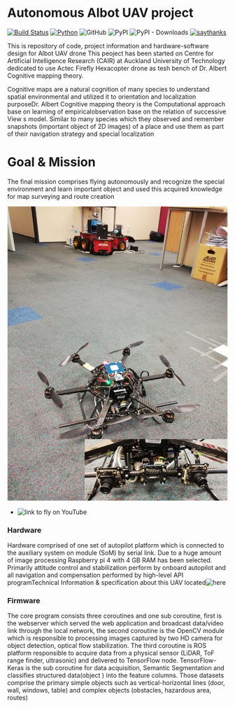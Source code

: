 # Autonomous  Albot UAV project

[![Build Status](https://travis-ci.com/mkeyno/KeynoRobot.svg?branch=master)](https://travis-ci.com/mkeyno/KeynoRobot)
[![Python](https://img.shields.io/badge/Python-3.6%2B-red.svg)](https://www.python.org/downloads/)
![GitHub](https://img.shields.io/github/license/mkeyno/KeynoRobot.svg) 
![PyPI](https://img.shields.io/pypi/v/KeynoRobot.svg?color=green&label=pypi%20release)
![PyPI - Downloads](https://img.shields.io/pypi/dm/KeynoRobot.svg?label=PyPi%20Downloads)
[![saythanks](https://img.shields.io/badge/say-thanks-ff69b4.svg)](https://saythanks.io/to/mmphego)

This is repository of code, project information and hardware-software design for Albot UAV drone
This peoject has been started on Centre for Artificial Intelligence Research (CAIR) at Auckland University of Technology dedicated to use Actec Firefly  Hexacopter drone  as tesh bench of  Dr. Albert Cognitive mapping theory.

Cognitive maps are a natural cognition of many species to understand spatial environmental and utilized it to orientation and localization purposeDr. Albert  Cognitive mapping theory is the Computational approach base on learning of empiricalobservation base on the relation of successive View s model. Similar to many species which they observed and  remember snapshots (important object of 2D images) of a place and use them as part of their navigation strategy and special localization

# Goal & Mission
The final mission comprises flying autonomously and recognize the special environment and learn important object and used this acquired knowledge for map surveying and route creation

[![AscTech FireFly Hexacopter](https://github.com/mkeyno/KeynoRobot/blob/master/doc/firefly.png)](https://www.youtube.com/watch?v=bicupEW7gRw "AscTech FireFly Hexacopter")

-   ![link to fly on YouTube](https://www.youtube.com/watch?v=bicupEW7gRw)

### Hardware
Hardware comprised of one set of autopilot platform which is connected to the auxiliary system on module (SoM) by serial link. Due to a huge amount of image processing   Raspberry pi 4 with 4 GB RAM has been selected. Primarily attitude control and stabilization perform by onboard autopilot and all navigation and compensation performed by high-level API programTechnical Information & specification about this UAV located![ here ]( http://wiki.asctec.de/display/AR/AscTec+Firefly)
### Firmware 
The core program consists three coroutines and one sub coroutine, first is the webserver which served the web application and broadcast data/video link through the local network, the second coroutine is the OpenCV module which is responsible to processing images captured by two HD camera for object detection, optical flow stabilization. The third coroutine is ROS platform responsible to acquire data from a physical sensor (LiDAR, ToF range finder, ultrasonic) and delivered to TensorFlow node. TensorFlow-Keras is the sub coroutine for data acquisition, Semantic Segmentation and classifies structured data(object ) into the feature columns. Those datasets comprise the primary simple objects such as vertical-horizontal lines (door, wall, windows, table) and complex objects (obstacles, hazardous area, routes)
